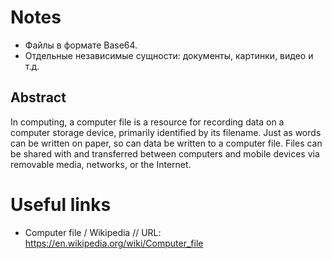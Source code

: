 # Notes

- Файлы в формате Base64.
- Отдельные независимые сущности: документы, картинки, видео и т.д.

## Abstract

In computing, a computer file is a resource for recording data on a computer storage device, primarily identified by its filename. Just as words can be written on paper, so can data be written to a computer file. Files can be shared with and transferred between computers and mobile devices via removable media, networks, or the Internet.

# Useful links

- Computer file / Wikipedia // URL: https://en.wikipedia.org/wiki/Computer_file